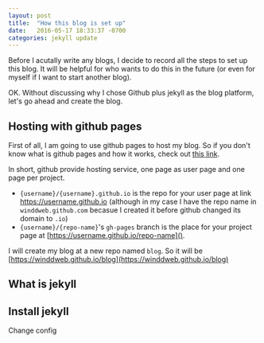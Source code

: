 ```yaml
---
layout: post
title:  "How this blog is set up"
date:   2016-05-17 18:33:37 -0700
categories: jekyll update
---
```


Before I acutally write any blogs, I decide to record all the steps to set up this blog. It will be helpful for who wants to do this in the future (or even for myself if I want to start another blog).

OK. Without discussing why I chose Github plus jekyll as the blog platform, let's go ahead and create the blog.

Hosting with github pages
---
First of all, I am going to use github pages to host my blog. So if you don't know what is github pages and how it works, check out [this link][git-pages]. 

In short, github provide hosting service, one page as user page and one page per project.

- `{username}/{username}.github.io` is the repo for your user page at link https://username.github.io (although in my case I have the repo name in `winddweb.github.com` becasue I created it before github changed its domain to `.io`)
- `{username}/{repo-name}`'s `gh-pages` branch is the place for your project page at [https://username.github.io/repo-name]().

I will create my blog at a new repo named `blog`. So it will be [https://winddweb.github.io/blog](https://winddweb.github.io/blog)


What is jekyll
---


Install jekyll
---

Change config
 


[git-pages]: https://pages.github.com
